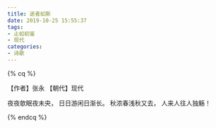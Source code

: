 ```yaml
---
title: 逝者如斯
date: 2019-10-25 15:55:37
tags:
- 止如初鉴
- 现代
categories:
- 诗歌
---
```


{% cq %}

【作者】张永 【朝代】现代

夜夜欹眠夜未央，
日日游闲日渐长。 
秋浓春浅秋又去，
人来人往人独觞！

{% endcq %}